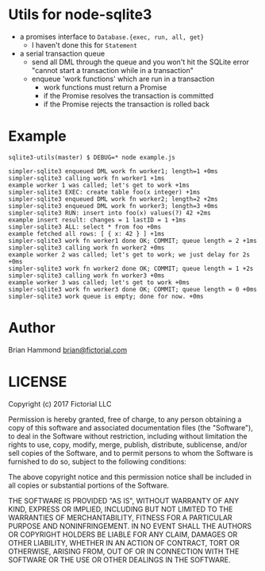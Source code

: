 # Utils for node-sqlite3

- a promises interface to `Database.{exec, run, all, get}`
  - I haven't done this for `Statement`
- a serial transaction queue
  - send all DML through the queue and you won't hit the
    SQLite error "cannot start a transaction while in a transaction"
  - enqueue 'work functions' which are run in a transaction
    - work functions must return a Promise
    - if the Promise resolves the transaction is committed
    - if the Promise rejects the transaction is rolled back

# Example

    sqlite3-utils(master) $ DEBUG=* node example.js

    simpler-sqlite3 enqueued DML work fn worker1; length=1 +0ms
    simpler-sqlite3 calling work fn worker1 +1ms
    example worker 1 was called; let's get to work +1ms
    simpler-sqlite3 EXEC: create table foo(x integer) +1ms
    simpler-sqlite3 enqueued DML work fn worker2; length=2 +2ms
    simpler-sqlite3 enqueued DML work fn worker3; length=3 +0ms
    simpler-sqlite3 RUN: insert into foo(x) values(?) 42 +2ms
    example insert result: changes = 1 lastID = 1 +1ms
    simpler-sqlite3 ALL: select * from foo +0ms
    example fetched all rows: [ { x: 42 } ] +1ms
    simpler-sqlite3 work fn worker1 done OK; COMMIT; queue length = 2 +1ms
    simpler-sqlite3 calling work fn worker2 +0ms
    example worker 2 was called; let's get to work; we just delay for 2s +0ms
    simpler-sqlite3 work fn worker2 done OK; COMMIT; queue length = 1 +2s
    simpler-sqlite3 calling work fn worker3 +0ms
    example worker 3 was called; let's get to work +0ms
    simpler-sqlite3 work fn worker3 done OK; COMMIT; queue length = 0 +0ms
    simpler-sqlite3 work queue is empty; done for now. +0ms

# Author

Brian Hammond <brian@fictorial.com>

# LICENSE

Copyright (c) 2017 Fictorial LLC

Permission is hereby granted, free of charge, to any person obtaining a copy
of this software and associated documentation files (the "Software"), to deal
in the Software without restriction, including without limitation the rights
to use, copy, modify, merge, publish, distribute, sublicense, and/or sell
copies of the Software, and to permit persons to whom the Software is
furnished to do so, subject to the following conditions:

The above copyright notice and this permission notice shall be included in all
copies or substantial portions of the Software.

THE SOFTWARE IS PROVIDED "AS IS", WITHOUT WARRANTY OF ANY KIND, EXPRESS OR
IMPLIED, INCLUDING BUT NOT LIMITED TO THE WARRANTIES OF MERCHANTABILITY,
FITNESS FOR A PARTICULAR PURPOSE AND NONINFRINGEMENT. IN NO EVENT SHALL THE
AUTHORS OR COPYRIGHT HOLDERS BE LIABLE FOR ANY CLAIM, DAMAGES OR OTHER
LIABILITY, WHETHER IN AN ACTION OF CONTRACT, TORT OR OTHERWISE, ARISING FROM,
OUT OF OR IN CONNECTION WITH THE SOFTWARE OR THE USE OR OTHER DEALINGS IN THE
SOFTWARE.
